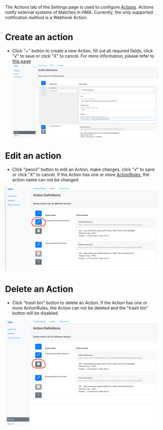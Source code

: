 The Actions tab of the Settings page is used to configure [Actions](Glossary#actioner). Actions notify external systems of Matches in HMA. Currently, the only supported notification method is a Webhook Action.
# Create an action
* Click "+" button to create a new Action, fill out all required fields, click "√" to save or click "X" to cancel. For more information, please refer to [this page](https://github.com/facebook/ThreatExchange/wiki/Tutorial:-How-to-Notify-My-System-when-My-Content-Matches-a-Dataset) 
![](https://github.com/facebook/ThreatExchange/blob/320778a6223ff1976e9a1d24ca0e7ccdce3a2a40/hasher-matcher-actioner/docs/images/Create%20Action.png)
# Edit an action
* Click "pencil" button to edit an Action, make changes, click "√" to save or click "X" to cancel. If the Action has one or more [ActionRules](Glossary#actioner), the action name can not be changed

![](https://github.com/facebook/ThreatExchange/blob/901a487ae42bbe59dad18be4d091481a771dbc2c/hasher-matcher-actioner/docs/images/edit%20action.png)

# Delete an Action
* Click "trash bin" button to delete an Action. If the Action has one or more ActionRules, the Action can not be deleted and the "trash bin" button will be disabled.

![](https://github.com/facebook/ThreatExchange/blob/901a487ae42bbe59dad18be4d091481a771dbc2c/hasher-matcher-actioner/docs/images/delete%20action.png)